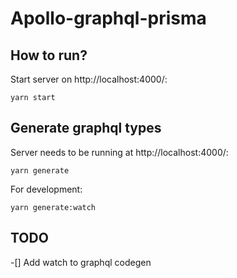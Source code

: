 # Apollo-graphql-prisma

## How to run?

Start server on http://localhost:4000/:
```
yarn start
```

## Generate graphql types
Server needs to be running at http://localhost:4000/:
```
yarn generate
```
For development:
```
yarn generate:watch
```

## TODO
-[] Add watch to graphql codegen